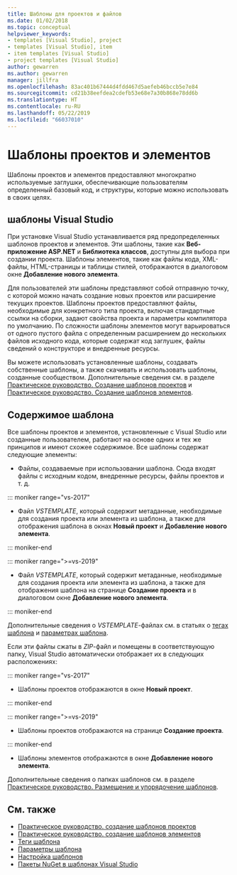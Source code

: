 ```yaml
---
title: Шаблоны для проектов и файлов
ms.date: 01/02/2018
ms.topic: conceptual
helpviewer_keywords:
- templates [Visual Studio], project
- templates [Visual Studio], item
- item templates [Visual Studio]
- project templates [Visual Studio]
author: gewarren
ms.author: gewarren
manager: jillfra
ms.openlocfilehash: 83ac401b67444d4fdd467d5aefeb46bccb5e7e84
ms.sourcegitcommit: cd21b38eefdea2cdefb53e68e7a30b868e78dd6b
ms.translationtype: HT
ms.contentlocale: ru-RU
ms.lasthandoff: 05/22/2019
ms.locfileid: "66037010"
---
```

# <a name="project-and-item-templates"></a>Шаблоны проектов и элементов

Шаблоны проектов и элементов предоставляют многократно используемые заглушки, обеспечивающие пользователям определенный базовый код, и структуры, которые можно использовать в своих целях.

## <a name="visual-studio-templates"></a>шаблоны Visual Studio

При установке Visual Studio устанавливается ряд предопределенных шаблонов проектов и элементов. Эти шаблоны, такие как **Веб-приложение ASP.NET** и **Библиотека классов**, доступны для выбора при создании проекта. Шаблоны элементов, такие как файлы кода, XML-файлы, HTML-страницы и таблицы стилей, отображаются в диалоговом окне **Добавление нового элемента**.

Для пользователей эти шаблоны представляют собой отправную точку, с которой можно начать создание новых проектов или расширение текущих проектов. Шаблоны проектов предоставляют файлы, необходимые для конкретного типа проекта, включая стандартные ссылки на сборки, задают свойства проекта и параметры компилятора по умолчанию. По сложности шаблоны элементов могут варьироваться от одного пустого файла с определенным расширением до нескольких файлов исходного кода, которые содержат код заглушек, файлы сведений о конструкторе и внедренные ресурсы.

Вы можете использовать установленные шаблоны, создавать собственные шаблоны, а также скачивать и использовать шаблоны, созданные сообществом. Дополнительные сведения см. в разделе [Практическое руководство. Создание шаблонов проектов](../ide/how-to-create-project-templates.md) и [Практическое руководство. Создание шаблонов элементов](../ide/how-to-create-item-templates.md).

## <a name="contents-of-a-template"></a>Содержимое шаблона

Все шаблоны проектов и элементов, установленные с Visual Studio или созданные пользователем, работают на основе одних и тех же принципов и имеют схожее содержимое. Все шаблоны содержат следующие элементы:

- Файлы, создаваемые при использовании шаблона. Сюда входят файлы с исходным кодом, внедренные ресурсы, файлы проектов и т. д.

::: moniker range="vs-2017"

- Файл *VSTEMPLATE*, который содержит метаданные, необходимые для создания проекта или элемента из шаблона, а также для отображения шаблона в окнах **Новый проект** и **Добавление нового элемента**.

::: moniker-end

::: moniker range=">=vs-2019"

- Файл *VSTEMPLATE*, который содержит метаданные, необходимые для создания проекта или элемента из шаблона, а также для отображения шаблона на странице **Создание проекта** и в диалоговом окне **Добавление нового элемента**.

::: moniker-end

   Дополнительные сведения о *VSTEMPLATE*-файлах см. в статьях о [тегах шаблона](template-tags.md) и [параметрах шаблона](../ide/template-parameters.md).

Если эти файлы сжаты в *ZIP*-файл и помещены в соответствующую папку, Visual Studio автоматически отображает их в следующих расположениях:

::: moniker range="vs-2017"

- Шаблоны проектов отображаются в окне **Новый проект**.

::: moniker-end

::: moniker range=">=vs-2019"

- Шаблоны проектов отображаются на странице **Создание проекта**.

::: moniker-end

- Шаблоны элементов отображаются в окне **Добавление нового элемента**.

Дополнительные сведения о папках шаблонов см. в разделе [Практическое руководство. Размещение и упорядочение шаблонов](../ide/how-to-locate-and-organize-project-and-item-templates.md).

## <a name="see-also"></a>См. также

- [Практическое руководство. создание шаблонов проектов](../ide/how-to-create-project-templates.md)
- [Практическое руководство. создание шаблонов элементов](../ide/how-to-create-item-templates.md)
- [Теги шаблона](template-tags.md)
- [Параметры шаблона](../ide/template-parameters.md)
- [Настройка шаблонов](../ide/customizing-project-and-item-templates.md)
- [Пакеты NuGet в шаблонах Visual Studio](/nuget/visual-studio-extensibility/visual-studio-templates)